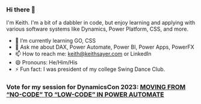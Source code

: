 ### Hi there 👋

I'm Keith. I'm a bit of a dabbler in code, but enjoy learning and applying with various software systems like Dynamics, Power Platform, CSS, and more.

- 🌱 I’m currently learning GO, CSS
- 💬 Ask me about DAX, Power Automate, Power BI, Power Apps, PowerFX
- 📫 How to reach me: keith@keithsayer.com or LinkedIn
- 😄 Pronouns: He/Him/His
- ⚡ Fun fact: I was president of my college Swing Dance Club.

### Vote for my session for DynamicsCon 2023: [MOVING FROM “NO-CODE” TO “LOW-CODE” IN POWER AUTOMATE](https://dynamicscon.com/submission/moving-from-no-code-to-low-code-in-power-automate/)
